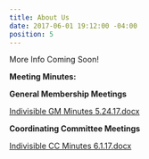 ```yaml
---
title: About Us
date: 2017-06-01 19:12:00 -04:00
position: 5
---
```



More Info Coming Soon!



**Meeting Minutes:**


**General Membership Meetings**

[Indivisible GM Minutes 5.24.17.docx](/uploads/Indivisible%20GM%20Minutes%205.24.17.docx)



**Coordinating Committee Meetings**

[Indivisible CC Minutes 6.1.17.docx](/uploads/Indivisible%20CC%20Minutes%206.1.17.docx)
